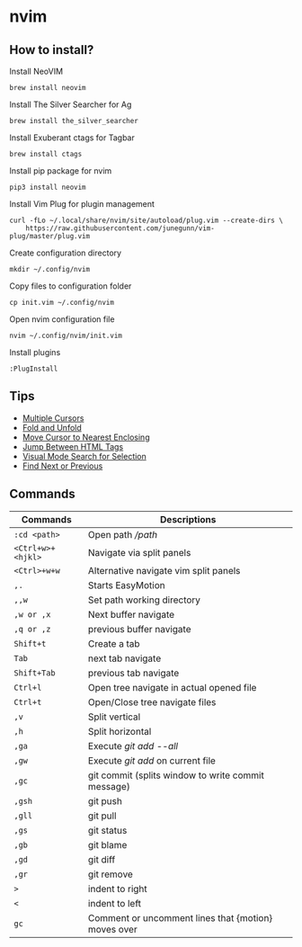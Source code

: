 # nvim

## How to install?

Install NeoVIM
```
brew install neovim
```

Install The Silver Searcher for Ag
```
brew install the_silver_searcher
```

Install Exuberant ctags for Tagbar
```
brew install ctags
```

Install pip package for nvim
```
pip3 install neovim
```

Install Vim Plug for plugin management
```
curl -fLo ~/.local/share/nvim/site/autoload/plug.vim --create-dirs \
    https://raw.githubusercontent.com/junegunn/vim-plug/master/plug.vim
```

Create configuration directory
```
mkdir ~/.config/nvim
```

Copy files to configuration folder
```
cp init.vim ~/.config/nvim
```

Open nvim configuration file
```
nvim ~/.config/nvim/init.vim
```

Install plugins
```
:PlugInstall
```

## Tips

* [Multiple Cursors](https://medium.com/@schtoeffel/you-don-t-need-more-than-one-cursor-in-vim-2c44117d51db)
* [Fold and Unfold](https://gist.github.com/lestoni/8c74da455cce3d36eb68)
* [Move Cursor to Nearest Enclosing](https://stackoverflow.com/a/4339966/3142942)
* [Jump Between HTML Tags](https://unix.stackexchange.com/a/185290)
* [Visual Mode Search for Selection](https://salferrarello.com/vim-visual-mode-search-selection/)
* [Find Next or Previous](https://stackoverflow.com/a/6607664/3142942)

## Commands

Commands | Descriptions
--- | ---
`:cd <path>` | Open path */path*
`<Ctrl+w>+<hjkl>` | Navigate via split panels
`<Ctrl>+w+w` | Alternative navigate vim split panels
`,.` | Starts EasyMotion
`,,w` | Set path working directory
`,w or ,x` | Next buffer navigate
`,q or ,z` | previous buffer navigate
`Shift+t` | Create a tab
`Tab` | next tab navigate
`Shift+Tab` | previous tab navigate
`Ctrl+l`  | Open tree navigate in actual opened file
`Ctrl+t`  | Open/Close tree navigate files
`,v` | Split vertical
`,h` | Split horizontal
`,ga` | Execute *git add --all*
`,gw` | Execute *git add* on current file
`,gc` | git commit (splits window to write commit message)
`,gsh` | git push
`,gll` | git pull
`,gs` | git status
`,gb` | git blame
`,gd` | git diff
`,gr` | git remove
`>` | indent to right
`<` | indent to left
`gc` | Comment or uncomment lines that {motion} moves over
